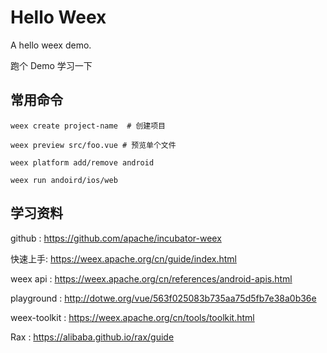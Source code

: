# Hello Weex

A hello weex demo.

跑个 Demo 学习一下

## 常用命令

```
weex create project-name  # 创建项目

weex preview src/foo.vue # 预览单个文件

weex platform add/remove android

weex run andoird/ios/web
```


## 学习资料

github : https://github.com/apache/incubator-weex

快速上手: https://weex.apache.org/cn/guide/index.html

weex api : https://weex.apache.org/cn/references/android-apis.html

playground : http://dotwe.org/vue/563f025083b735aa75d5fb7e38a0b36e

weex-toolkit : https://weex.apache.org/cn/tools/toolkit.html


Rax : https://alibaba.github.io/rax/guide

